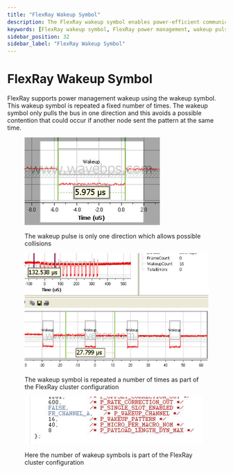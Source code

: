 ```yaml
---
title: "FlexRay Wakeup Symbol"
description: The FlexRay wakeup symbol enables power-efficient communication by waking sleeping nodes with unidirectional pulses repeated per cluster configuration.
keywords: [FlexRay wakeup symbol, FlexRay power management, wakeup pulse, FlexRay cluster configuration, FlexRay unidirectional signaling, FlexRay sleep mode]
sidebar_position: 32
sidebar_label: "FlexRay Wakeup Symbol"
---
```


# FlexRay Wakeup Symbol

FlexRay supports power management wakeup using the wakeup symbol. This wakeup symbol is repeated a fixed number of times. The wakeup symbol only pulls the bus in one direction and this avoids a possible contention that could occur if another node sent the pattern at the same time.

<div class="text--center">

<figure>

![image-52](../assets/image-52.png "image-52")
<figcaption>The wakeup pulse is only one direction which allows possible collisions</figcaption>
</figure>
</div>

<div class="text--center">

<figure>

![image-13](../assets/image-13.png "image-13")
<figcaption>The wakeup symbol is repeated a number of times as part of the FlexRay cluster configuration</figcaption>
</figure>
</div>

<div class="text--center">

<figure>

![image-3](../assets/image-3.png "image-3")
<figcaption>Here the number of wakeup symbols is part of the FlexRay cluster configuration</figcaption>
</figure>
</div>